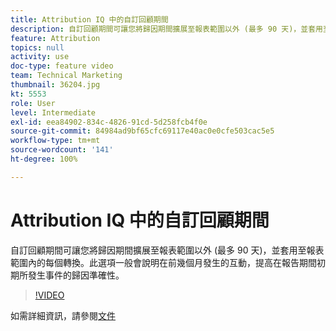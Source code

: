 ```yaml
---
title: Attribution IQ 中的自訂回顧期間
description: 自訂回顧期間可讓您將歸因期間擴展至報表範圍以外 (最多 90 天)，並套用至報表範圍內的每個轉換。此選項一般會說明在前幾個月發生的互動，提高在報告期間初期所發生事件的歸因準確性。
feature: Attribution
topics: null
activity: use
doc-type: feature video
team: Technical Marketing
thumbnail: 36204.jpg
kt: 5553
role: User
level: Intermediate
exl-id: eea84902-834c-4826-91cd-5d258fcb4f0e
source-git-commit: 84984ad9bf65cfc69117e40ac0e0cfe503cac5e5
workflow-type: tm+mt
source-wordcount: '141'
ht-degree: 100%

---
```


# Attribution IQ 中的自訂回顧期間

自訂回顧期間可讓您將歸因期間擴展至報表範圍以外 (最多 90 天)，並套用至報表範圍內的每個轉換。此選項一般會說明在前幾個月發生的互動，提高在報告期間初期所發生事件的歸因準確性。

>[!VIDEO](https://video.tv.adobe.com/v/36204/?quality=12&learn=on)

如需詳細資訊，請參閱[文件](https://experienceleague.adobe.com/docs/analytics/analyze/analysis-workspace/attribution/models.html?lang=zh-Hant#lookback-windows)
